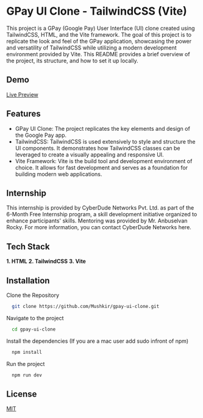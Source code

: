 
# GPay UI Clone - TailwindCSS (Vite)

This project is a GPay (Google Pay) User Interface (UI) clone created using TailwindCSS, HTML, and the Vite framework. The goal of this project is to replicate the look and feel of the GPay application, showcasing the power and versatility of TailwindCSS while utilizing a modern development environment provided by Vite. This README provides a brief overview of the project, its structure, and how to set it up locally.
## Demo

[Live Preview](https://mushkir.github.io/gpay-ui-clone)



## Features

- GPay UI Clone: The project replicates the key elements and design of the Google Pay app.
- TailwindCSS: TailwindCSS is used extensively to style and structure the UI components. It demonstrates how TailwindCSS classes can be leveraged to create a visually appealing and responsive UI.
- Vite Framework: Vite is the build tool and development environment of choice. It allows for fast development and serves as a foundation for building modern web applications.


## Internship
This internship is provided by CyberDude Networks Pvt. Ltd. as part of the 6-Month Free Internship program, a skill development initiative organized to enhance participants' skills. Mentoring was provided by Mr. Anbuselvan Rocky. For more information, you can contact CyberDude Networks here.
## Tech Stack

**1. HTML**
**2. TailwindCSS**
**3. Vite**


## Installation

Clone the Repository
```bash
  git clone https://github.com/Mushkir/gpay-ui-clone.git
```
Navigate to the project
```bash
  cd gpay-ui-clone
``` 

Install the dependencies (If you are a mac user add sudo infront of npm)
```bash
  npm install
``` 
Run the project
```bash
  npm run dev
``` 
## License

[MIT](https://choosealicense.com/licenses/mit/)

